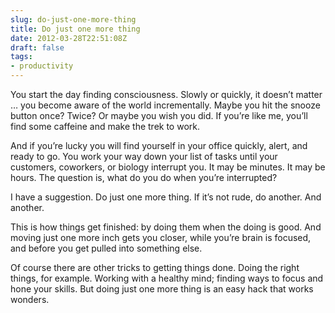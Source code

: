 ```yaml
---
slug: do-just-one-more-thing
title: Do just one more thing
date: 2012-03-28T22:51:08Z
draft: false
tags:
- productivity
---
```


You start the day finding consciousness. Slowly or quickly, it doesn’t matter … you become aware of the world incrementally.
Maybe you hit the snooze button once? Twice? Or maybe you wish you did. If you’re like me, you’ll find some caffeine and make
the trek to work.

And if you’re lucky you will find yourself in your office quickly, alert, and ready to go. You work your way down your list
of tasks until your customers, coworkers, or biology interrupt you. It may be minutes. It may be hours. The question is, what
do you do when you’re interrupted?

I have a suggestion. Do just one more thing. If it’s not rude, do another. And another.

This is how things get finished: by doing them when the doing is good. And moving just one more inch gets you closer, while
you’re brain is focused, and before you get pulled into something else.

Of course there are other tricks to getting things done. Doing the right things, for example. Working with a healthy mind;
finding ways to focus and hone your skills. But doing just one more thing is an easy hack that works wonders.
